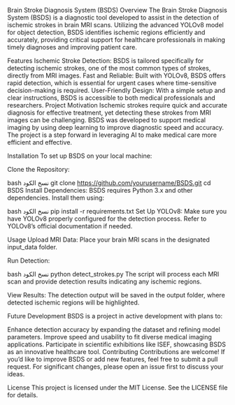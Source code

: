Brain Stroke Diagnosis System (BSDS)
Overview
The Brain Stroke Diagnosis System (BSDS) is a diagnostic tool developed to assist in the detection of ischemic strokes in brain MRI scans. Utilizing the advanced YOLOv8 model for object detection, BSDS identifies ischemic regions efficiently and accurately, providing critical support for healthcare professionals in making timely diagnoses and improving patient care.

Features
Ischemic Stroke Detection: BSDS is tailored specifically for detecting ischemic strokes, one of the most common types of strokes, directly from MRI images.
Fast and Reliable: Built with YOLOv8, BSDS offers rapid detection, which is essential for urgent cases where time-sensitive decision-making is required.
User-Friendly Design: With a simple setup and clear instructions, BSDS is accessible to both medical professionals and researchers.
Project Motivation
Ischemic strokes require quick and accurate diagnosis for effective treatment, yet detecting these strokes from MRI images can be challenging. BSDS was developed to support medical imaging by using deep learning to improve diagnostic speed and accuracy. The project is a step forward in leveraging AI to make medical care more efficient and effective.

Installation
To set up BSDS on your local machine:

Clone the Repository:

bash
نسخ الكود
git clone https://github.com/yourusername/BSDS.git
cd BSDS
Install Dependencies: BSDS requires Python 3.x and other dependencies. Install them using:

bash
نسخ الكود
pip install -r requirements.txt
Set Up YOLOv8: Make sure you have YOLOv8 properly configured for the detection process. Refer to YOLOv8’s official documentation if needed.

Usage
Upload MRI Data: Place your brain MRI scans in the designated input_data folder.

Run Detection:

bash
نسخ الكود
python detect_strokes.py
The script will process each MRI scan and provide detection results indicating any ischemic regions.

View Results: The detection output will be saved in the output folder, where detected ischemic regions will be highlighted.

Future Development
BSDS is a project in active development with plans to:

Enhance detection accuracy by expanding the dataset and refining model parameters.
Improve speed and usability to fit diverse medical imaging applications.
Participate in scientific exhibitions like ISEF, showcasing BSDS as an innovative healthcare tool.
Contributing
Contributions are welcome! If you’d like to improve BSDS or add new features, feel free to submit a pull request. For significant changes, please open an issue first to discuss your ideas.

License
This project is licensed under the MIT License. See the LICENSE file for details.

